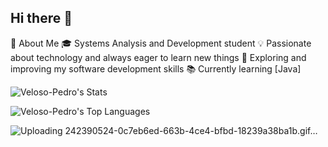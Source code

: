 ## Hi there 👋

🚀 About Me
🎓 Systems Analysis and Development student
💡 Passionate about technology and always eager to learn new things
🔧 Exploring and improving my software development skills
📚 Currently learning [Java]

</td>
<td valign="top" width="50%">

![Veloso-Pedro's Stats](https://github-readme-stats.vercel.app/api?username=Veloso-Pedro&theme=tokyonight&show_icons=true&hide_border=true&count_private=true)

![Veloso-Pedro's Top Languages](https://github-readme-stats.vercel.app/api/top-langs/?username=Veloso-Pedro&theme=tokyonight&show_icons=true&hide_border=true&layout=compact)

![Uploading 242390524-0c7eb6ed-663b-4ce4-bfbd-18239a38ba1b.gif…]()


